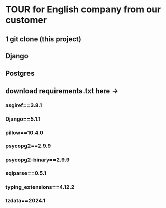 # TOUR for English company from our customer

## 1 git clone (this project)
## Django 
## Postgres


## download requirements.txt here -> 

### asgiref==3.8.1
### Django==5.1.1
### pillow==10.4.0
### psycopg2==2.9.9
### psycopg2-binary==2.9.9
### sqlparse==0.5.1
### typing_extensions==4.12.2
### tzdata==2024.1